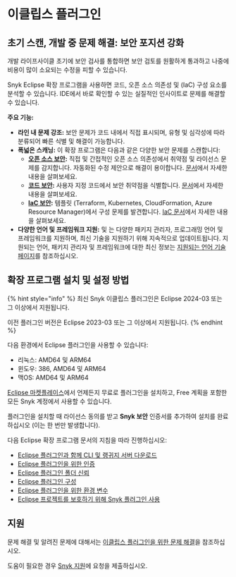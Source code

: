 # 이클립스 플러그인

## **초기 스캔, 개발 중 문제 해결: 보안 포지션 강화**

개발 라이프사이클 초기에 보안 검사를 통합하면 보안 검토를 원활하게 통과하고 나중에 비용이 많이 소요되는 수정을 피할 수 있습니다.

Snyk Eclipse 확장 프로그램을 사용하면 코드, 오픈 소스 의존성 및  (IaC) 구성 요소를 분석할 수 있습니다. IDE에서 바로 확인할 수 있는 실질적인 인사이트로 문제를 해결할 수 있습니다.

**주요 기능:**

- **라인 내 문제 강조:** 보안 문제가 코드 내에서 직접 표시되며, 유형 및 심각성에 따라 분류되어 빠른 식별 및 해결이 가능합니다.
- **폭넓은 스캐닝:** 이 확장 프로그램은 다음과 같은 다양한 보안 문제를 스캔합니다:
  - [**오픈 소스 보안**](https://snyk.io/product/open-source-security-management/)**:** 직접 및 간접적인 오픈 소스 의존성에서 취약점 및 라이선스 문제를 감지합니다. 자동화된 수정 제안으로 해결이 용이합니다. [ 문서](https://docs.snyk.io/scan-using-snyk/snyk-open-source)에서 자세한 내용을 살펴보세요.
  - [**코드 보안**](https://snyk.io/product/snyk-code/)**:** 사용자 지정 코드에서 보안 취약점을 식별합니다. [ 문서](https://docs.snyk.io/scan-using-snyk/snyk-code)에서 자세한 내용을 살펴보세요.
  - [**IaC 보안**](https://snyk.io/product/infrastructure-as-code-security/)**:**  템플릿 (Terraform, Kubernetes, CloudFormation, Azure Resource Manager)에서 구성 문제를 발견합니다. [IaC 문서](https://docs.snyk.io/scan-using-snyk/snyk-iac)에서 자세한 내용을 살펴보세요.
- **다양한 언어 및 프레임워크 지원:**  및 는 다양한 패키지 관리자, 프로그래밍 언어 및 프레임워크를 지원하며, 최신 기술을 지원하기 위해 지속적으로 업데이트됩니다. 지원되는 언어, 패키지 관리자 및 프레임워크에 대한 최신 정보는 [지원되는 언어 기술 페이지](https://docs.snyk.io/supported-languages-package-managers-and-frameworks)를 참조하십시오.

## 확장 프로그램 설치 및 설정 방법

{% hint style="info" %}
최신 Snyk 이클립스 플러그인은 Eclipse 2024-03 또는 그 이상에서 지원됩니다.&#x20;

이전 플러그인 버전은 Eclipse 2023-03 또는 그 이상에서 지원됩니다.
{% endhint %}

다음 환경에서 Eclipse 플러그인을 사용할 수 있습니다:

- 리눅스: AMD64 및 ARM64
- 윈도우: 386, AMD64 및 ARM64
- 맥OS: AMD64 및 ARM64

[Eclipse 마켓플레이스](https://marketplace.eclipse.org/content/snyk-security)에서 언제든지 무료로 플러그인을 설치하고, Free 계획을 포함한 모든 Snyk 계정에서 사용할 수 있습니다.&#x20;

플러그인을 설치할 때 라이선스 동의를 받고 **Snyk 보안** 인증서를 추가하여 설치를 완료하십시오 (이는 한 번만 발생합니다).

다음 Eclipse 확장 프로그램 문서의 지침을 따라 진행하십시오:

- [Eclipse 플러그인과 함께 CLI 및 랭귀지 서버 다운로드](https://docs.snyk.io/ide-tools/eclipse-plugin/download-the-cli-and-language-server-with-the-eclipse-plugin)
- [Eclipse 플러그인을 위한 인증](https://docs.snyk.io/ide-tools/eclipse-plugin/authentication-for-the-eclipse-plugin)
- [Eclipse 플러그인 폴더 신뢰](https://docs.snyk.io/scm-ide-and-ci-cd-integrations/snyk-ide-plugins-and-extensions/eclipse-plugin/folder-trust)
- [Eclipse 플러그인 구성](https://docs.snyk.io/ide-tools/eclipse-plugin/configuration-of-the-eclipse-plugin)
- [Eclipse 플러그인을 위한 환경 변수](https://docs.snyk.io/ide-tools/eclipse-plugin/environment-variables-for-the-eclipse-plugin)
- [Eclipse 프로젝트를 보호하기 위해 Snyk 플러그인 사용](https://docs.snyk.io/ide-tools/eclipse-plugin/use-the-snyk-plugin-to-secure-your-eclipse-projects)

## 지원

문제 해결 및 알려진 문제에 대해서는 [이클립스 플러그인을 위한 문제 해결](https://docs.snyk.io/scm-ide-and-ci-cd-integrations/snyk-ide-plugins-and-extensions/eclipse-plugin/troubleshooting-for-the-eclipse-plugin)을 참조하십시오.

도움이 필요한 경우 [Snyk 지원](https://support.snyk.io)에 요청을 제출하십시오.